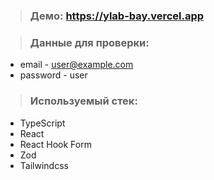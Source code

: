 > ### Демо: https://ylab-bay.vercel.app


> ### Данные для проверки:

- email - user@example.com
- password - user


> ### Используемый стек:

- TypeScript
- React
- React Hook Form
- Zod
- Tailwindcss

